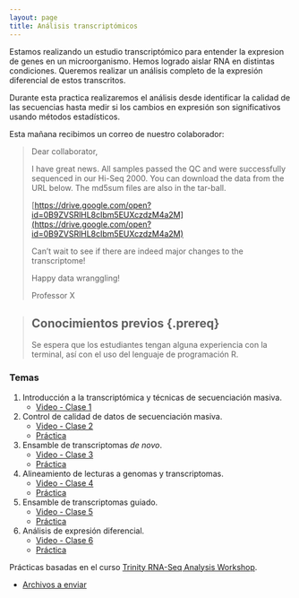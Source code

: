 ```yaml
---
layout: page
title: Análisis transcriptómicos
---
```


Estamos realizando un estudio transcriptómico para entender la expresion de genes
en un microorganismo. Hemos logrado aislar RNA en distintas condiciones. Queremos 
realizar un análisis completo de la expresión diferencial de estos transcritos. 

Durante esta practica realizaremos el análisis desde identificar la calidad de las secuencias
hasta medir si los cambios en expresión son significativos usando métodos estadísticos.

Esta mañana recibimos un correo de nuestro colaborador:

>
>Dear collaborator,
>
>I have great news. All samples passed the QC and were successfully sequenced in 
>our Hi-Seq 2000. You can download the data from the URL below. The md5sum files are also 
>in the tar-ball.  
>
>[https://drive.google.com/open?id=0B9ZVSRlHL8cIbm5EUXczdzM4a2M](https://drive.google.com/open?id=0B9ZVSRlHL8cIbm5EUXczdzM4a2M)
>
>Can’t wait to see if there are indeed major changes to the transcriptome! 
>
>Happy data wranggling!
>
>Professor X


> ## Conocimientos previos {.prereq}
>
> Se espera que los estudiantes tengan alguna experiencia con la terminal,
> así con el uso del lenguaje de programación R. 


### Temas

1. Introducción a la transcriptómica y técnicas de secuenciación masiva. 
	* [Video - Clase 1](https://www.dropbox.com/s/hljqrft9iycyim7/clase_1_transcriptomica_bi_2020.mp4?dl=0)
2. Control de calidad de datos de secuenciación masiva.
	* [Video - Clase 2](https://www.dropbox.com/s/26domcnmutxlcfy/Clase_2_Transcriptomica_BI_2020.mp4?dl=0)
	* [Práctica](01-quality.html)
3. Ensamble de transcriptomas *de novo*.
	* [Video - Clase 3](https://www.dropbox.com/s/2ifbv3sde92tswj/clase_3_transcriptomica_bi_2020.mp4?dl=0f)
	* [Práctica](02-assembly_denovo.html)	
4. Alineamiento de lecturas a genomas y transcriptomas.
	* [Video - Clase 4](https://www.dropbox.com/s/j3gilmjw1ldq650/clase_4_transcriptomica_bi_2020.mp4?dl=0)
	* [Práctica](03-mapping.html)
5. Ensamble de transcriptomas guiado.
	* [Video - Clase 5](https://www.dropbox.com/s/itlvtlhjaynns5a/clase_5_transcriptomica_bi_2020.mp4?dl=0)
	* [Práctica](05-assembly_guided.html)	
6. Análisis de expresión diferencial.
	* [Video - Clase 6](https://www.dropbox.com/s/fgzqwlzdlukpeoi/clase_6_transcriptomica_bi_2020.mp4?dl=0)
	* [Práctica](04-expression.html)
	
Prácticas basadas en el curso [Trinity RNA-Seq Analysis Workshop](https://github.com/trinityrnaseq/RNASeq_Trinity_Tuxedo_Workshop/wiki).

* [Archivos a enviar](file_upload.html)
		
<!---


![Diagrama de ensamble de transcriptomas](SLIDES/Transcriptomics_Workflow.png)


* [Proyecto final](X.html)


--->





